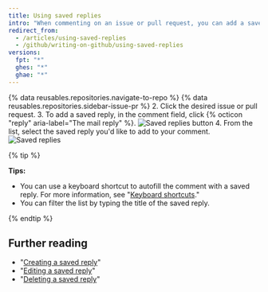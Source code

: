 ```yaml
---
title: Using saved replies
intro: "When commenting on an issue or pull request, you can add a saved reply that you've already set up. The saved reply can be the entire comment or if you want to customize it, you can add or delete content."
redirect_from:
  - /articles/using-saved-replies
  - /github/writing-on-github/using-saved-replies
versions:
  fpt: "*"
  ghes: "*"
  ghae: "*"
---
```


{% data reusables.repositories.navigate-to-repo %}
{% data reusables.repositories.sidebar-issue-pr %} 2. Click the desired issue or pull request. 3. To add a saved reply, in the comment field, click {% octicon "reply" aria-label="The mail reply" %}.
![Saved replies button](/assets/images/help/writing/saved-replies-button.png) 4. From the list, select the saved reply you'd like to add to your comment.
![Saved replies](/assets/images/help/settings/saved-replies.png)

{% tip %}

**Tips:**

- You can use a keyboard shortcut to autofill the comment with a saved reply. For more information, see "[Keyboard shortcuts](/articles/keyboard-shortcuts/#comments)."
- You can filter the list by typing the title of the saved reply.

{% endtip %}

## Further reading

- "[Creating a saved reply](/articles/creating-a-saved-reply)"
- "[Editing a saved reply](/articles/editing-a-saved-reply)"
- "[Deleting a saved reply](/articles/deleting-a-saved-reply)"

